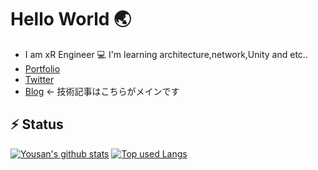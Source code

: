 # Hello World 🌏
-  I am xR Engineer 💻 I'm learning architecture,network,Unity and etc..
- [Portfolio](https://yousan.notion.site/)
- [Twitter](https://twitter.com/ayousanz)
- [Blog](https://ayousanz.hatenadiary.jp/) ← 技術記事はこちらがメインです


## ⚡ Status
<!-- <a href="https://github.com/anuraghazra/github-readme-stats">
  <img align="left" src="https://github-readme-stats.vercel.app/api?username=ayutaz&show_icons=true&count_private=true&theme=github_dark" />
</a>
<a href="https://github.com/anuraghazra/github-readme-stats">
  <img align="left" src="https://github-readme-stats.vercel.app/api/top-langs/?username=ayutaz&show_icons=true&count_private=true&theme=github_dark" />
</a>
<br> -->
[![Yousan's github stats](https://github-readme-stats.vercel.app/api?username=ayutaz&show_icons=true&count_private=true&theme=github_dark)](https://github.com/ayutaz/)
[![Top used Langs](https://github-readme-stats.vercel.app/api/top-langs/?username=ayutaz&show_icons=true&count_private=true&theme=github_dark)](https://github.com/ayutaz/)
